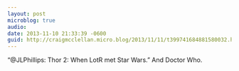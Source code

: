 ```yaml
---
layout: post
microblog: true
audio: 
date: 2013-11-10 21:33:39 -0600
guid: http://craigmcclellan.micro.blog/2013/11/11/t399741684881580032.html
---
```

“@JLPhillips: Thor 2: When LotR met Star Wars.” And Doctor Who.
